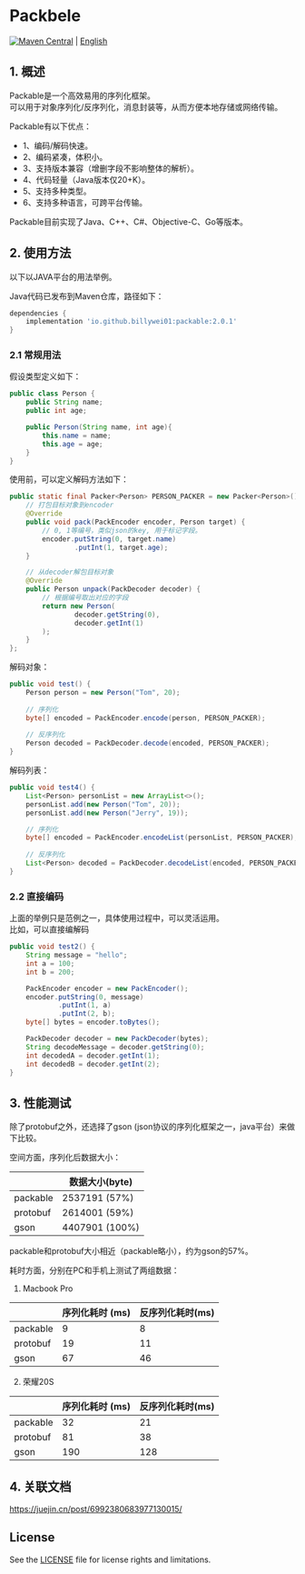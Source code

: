 # Packbele

[![Maven Central](https://img.shields.io/maven-central/v/io.github.billywei01/packable)](https://search.maven.org/artifact/io.github.billywei01/packable) | [English](README_EN.md)

## 1.  概述
Packable是一个高效易用的序列化框架。<br>
可以用于对象序列化/反序列化，消息封装等，从而方便本地存储或网络传输。

Packable有以下优点：
- 1、编码/解码快速。
- 2、编码紧凑，体积小。
- 3、支持版本兼容（增删字段不影响整体的解析）。
- 4、代码轻量（Java版本仅20+K）。
- 5、支持多种类型。
- 6、支持多种语言，可跨平台传输。


Packable目前实现了Java、C++、C#、Objective-C、Go等版本。

## 2. 使用方法
以下以JAVA平台的用法举例。

Java代码已发布到Maven仓库，路径如下：
```gradle
dependencies {
    implementation 'io.github.billywei01:packable:2.0.1'
}
```


### 2.1 常规用法

假设类型定义如下：

```java
public class Person {
    public String name;
    public int age;

    public Person(String name, int age){
        this.name = name;
        this.age = age;
    }
}
```


使用前，可以定义解码方法如下：

```java
public static final Packer<Person> PERSON_PACKER = new Packer<Person>() {
    // 打包目标对象到encoder
    @Override
    public void pack(PackEncoder encoder, Person target) {
        // 0, 1等编号，类似json的key, 用于标记字段。
        encoder.putString(0, target.name)
                .putInt(1, target.age);
    }

    // 从decoder解包目标对象
    @Override
    public Person unpack(PackDecoder decoder) {
        // 根据编号取出对应的字段
        return new Person(
                decoder.getString(0),
                decoder.getInt(1)
        );
    }
};

```


解码对象：

```java
public void test() {
    Person person = new Person("Tom", 20);
    
    // 序列化
    byte[] encoded = PackEncoder.encode(person, PERSON_PACKER);
    
    // 反序列化
    Person decoded = PackDecoder.decode(encoded, PERSON_PACKER);
}
```

解码列表：

```java
public void test4() {
    List<Person> personList = new ArrayList<>();
    personList.add(new Person("Tom", 20));
    personList.add(new Person("Jerry", 19));

    // 序列化
    byte[] encoded = PackEncoder.encodeList(personList, PERSON_PACKER);
    
    // 反序列化
    List<Person> decoded = PackDecoder.decodeList(encoded, PERSON_PACKER);
}
```



### 2.2 直接编码
上面的举例只是范例之一，具体使用过程中，可以灵活运用。<br>
比如，可以直接编解码

```java
public void test2() {
    String message = "hello";
    int a = 100;
    int b = 200;

    PackEncoder encoder = new PackEncoder();
    encoder.putString(0, message)
            .putInt(1, a)
            .putInt(2, b);
    byte[] bytes = encoder.toBytes();

    PackDecoder decoder = new PackDecoder(bytes);
    String decodeMessage = decoder.getString(0);
    int decodedA = decoder.getInt(1);
    int decodedB = decoder.getInt(2);
}
```


## 3. 性能测试
除了protobuf之外，还选择了gson (json协议的序列化框架之一，java平台）来做下比较。

空间方面，序列化后数据大小：

| | 数据大小(byte) 
---|---
packable | 2537191 (57%)
protobuf  | 2614001 (59%)
gson       | 4407901 (100%)

packable和protobuf大小相近（packable略小），约为gson的57%。


耗时方面，分别在PC和手机上测试了两组数据：

1. Macbook Pro

| |序列化耗时 (ms)| 反序列化耗时(ms)
---|---|---
packable |9|8
protobuf |19 |11
gson     | 67 |46

2. 荣耀20S

| |序列化耗时 (ms)| 反序列化耗时(ms)
---|---|---
packable |32 | 21
protobuf  | 81 | 38
gson    | 190 | 128


## 4. 关联文档
https://juejin.cn/post/6992380683977130015/


## License
See the [LICENSE](LICENSE) file for license rights and limitations.
